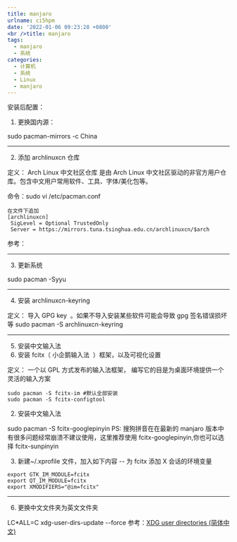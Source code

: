 ```yaml
---
title: manjaro
urlname: ci5hpm
date: '2022-01-06 09:23:28 +0800'
<br />title: manjaro
tags:
  - manjaro
  - 系统
categories:
  - 计算机
  - 系统
  - Linux
  - manjaro
---
```


安装后配置：

1. 更换国内源：

sudo pacman-mirrors -c China

---

2. 添加 archlinuxcn 仓库

定义： Arch Linux 中文社区仓库 是由 Arch Linux 中文社区驱动的非官方用户仓库。包含中文用户常用软件、工具、字体/美化包等。
​

命令：sudo vi /etc/pacman.conf

```
在文件下追加
[archlinuxcn]
 SigLevel = Optional TrustedOnly
 Server = https://mirrors.tuna.tsinghua.edu.cn/archlinuxcn/$arch
```

参考：

---

3. 更新系统

sudo pacman -Syyu

---

4. 安装 archlinuxcn-keyring

定义： 导入 GPG key  。如果不导入安装某些软件可能会导致 gpg 签名错误损坏等
sudo pacman -S archlinuxcn-keyring

---

5. 安装中文输入法
6. 安装 fcitx（ 小企鹅输入法  ）框架，以及可视化设置

定义： 一个以 GPL 方式发布的输入法框架， 编写它的目是为桌面环境提供一个灵活的输入方案

```
sudo pacman -S fcitx-im #默认全部安装
sudo pacman -S fcitx-configtool
```

2. 安装中文输入法

sudo pacman -S fcitx-googlepinyin
PS: 搜狗拼音在在最新的 manjaro 版本中有很多问题经常崩溃不建议使用，这里推荐使用 fcitx-googlepinyin,你也可以选择 fcitx-sunpinyin
​

3. 新建~/.xprofile 文件，加入如下内容 -- 为 fcitx 添加 X 会话的环境变量

```
export GTK_IM_MODULE=fcitx
export QT_IM_MODULE=fcitx
export XMODIFIERS="@im=fcitx"
```

---

6. 更换中文文件夹为英文文件夹

LC*ALL=C xdg-user-dirs-update --force
参考：[XDG user directories (简体中文)](https://wiki.archlinux.org/title/XDG_user_directories*(%E7%AE%80%E4%BD%93%E4%B8%AD%E6%96%87))
